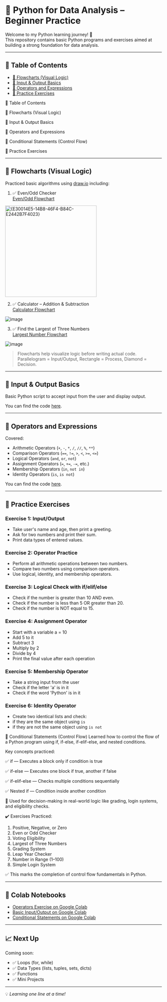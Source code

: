 # 🐍 Python for Data Analysis – Beginner Practice

Welcome to my Python learning journey! 🚀  
This repository contains basic Python programs and exercises aimed at building a strong foundation for data analysis.

---

## 📌 Table of Contents

- [🔷 Flowcharts (Visual Logic)](#-flowcharts-visual-logic)
- [🔹 Input & Output Basics](#-input--output-basics)
- [🔸 Operators and Expressions](#-operators-and-expressions)
- [🧪 Practice Exercises](#-practice-exercises)

📌 Table of Contents

🔷 Flowcharts (Visual Logic)

🔹 Input & Output Basics

🔸 Operators and Expressions

🔻 Conditional Statements (Control Flow)

🧪 Practice Exercises



---

## 🔷 Flowcharts (Visual Logic)

Practiced basic algorithms using [draw.io](https://draw.io) including:

1. ✅ Even/Odd Checker  
   [Even/Odd Flowchart](https://app.diagrams.net/#Hrohitjaiswalrj32%2FFlowcharts%2Fmain%2Fflowchart1.drawio#%7B%22pageId%22%3A%22QOld8AiaXbUUEI0DL37W%22%7D)
     
<img width="294" alt="{E30014E5-14B8-46F4-B84C-E2442B7F4023}" src="https://github.com/user-attachments/assets/55777abb-a1f6-47a4-ad4e-a15f1c5aa635" />


2. ✅ Calculator – Addition & Subtraction  
   [Calculator Flowchart](https://app.diagrams.net/#Hrohitjaiswalrj32%2FFlowcharts%2Fmain%2Fflowchart1.drawio#%7B%22pageId%22%3A%22kexJNnkVuC1LKTrwEOO6%22%7D)

![image](https://github.com/user-attachments/assets/1e9f82f7-a895-499a-b149-4b4b3a03fae9)


3. ✅ Find the Largest of Three Numbers  
   [Largest Number Flowchart](https://app.diagrams.net/#Hrohitjaiswalrj32%2FFlowcharts%2Fmain%2Fflowchart1.drawio#%7B%22pageId%22%3A%22kexJNnkVuC1LKTrwEOO6%22%7D)

![image](https://github.com/user-attachments/assets/9afa4b94-5ab7-4bab-ba24-e38fc12607e9)


> Flowcharts help visualize logic before writing actual code.  
> Parallelogram = Input/Output, Rectangle = Process, Diamond = Decision.

---

## 🔹 Input & Output Basics

Basic Python script to accept input from the user and display output.

You can find the code [here](https://colab.research.google.com/drive/1h9NTsgz5WaSRol5jPg6RXs7h6wD99Rm8).

---

## 🔸 Operators and Expressions

Covered:

- Arithmetic Operators (`+`, `-`, `*`, `/`, `//`, `%`, `**`)
- Comparison Operators (`==`, `!=`, `>`, `<`, `>=`, `<=`)
- Logical Operators (`and`, `or`, `not`)
- Assignment Operators (`=`, `+=`, `-=`, etc.)
- Membership Operators (`in`, `not in`)
- Identity Operators (`is`, `is not`)

You can find the code [here](https://colab.research.google.com/drive/1l4yKEo8oBnYpPlBHwgVnN4w_950weohT#scrollTo=GqbGTScx9z4x).

---

## 🧪 Practice Exercises

### Exercise 1: Input/Output
- Take user's name and age, then print a greeting.
- Ask for two numbers and print their sum.
- Print data types of entered values.

### Exercise 2: Operator Practice
- Perform all arithmetic operations between two numbers.
- Compare two numbers using comparison operators.
- Use logical, identity, and membership operators.

### Exercise 3: Logical Check with if/elif/else
- Check if the number is greater than 10 AND even.
- Check if the number is less than 5 OR greater than 20.
- Check if the number is NOT equal to 15.

### Exercise 4: Assignment Operator
- Start with a variable a = 10
- Add 5 to it
- Subtract 3
- Multiply by 2
- Divide by 4
- Print the final value after each operation

### Exercise 5: Membership Operator
- Take a string input from the user
- Check if the letter 'a' is in it
- Check if the word 'Python' is in it

### Exercise 6: Identity Operator
- Create two identical lists and check:
- if they are the same object using `is`
- if they are not the same object using `is not`

🔻 Conditional Statements (Control Flow)
Learned how to control the flow of a Python program using if, if-else, if-elif-else, and nested conditions.

Key concepts practiced:

✅ if — Executes a block only if condition is true

✅ if-else — Executes one block if true, another if false

✅ if-elif-else — Checks multiple conditions sequentially

✅ Nested if — Condition inside another condition

🧠 Used for decision-making in real-world logic like grading, login systems, and eligibility checks.

✔️ Exercises Practiced:

1. Positive, Negative, or Zero
2. Even or Odd Checker
3. Voting Eligibility
4. Largest of Three Numbers
5. Grading System
6. Leap Year Checker
7. Number in Range (1–100)
8. Simple Login System


✅ This marks the completion of control flow fundamentals in Python.

---

## 🔗 Colab Notebooks

- [Operators Exercise on Google Colab](https://colab.research.google.com/drive/1l4yKEo8oBnYpPlBHwgVnN4w_950weohT#scrollTo=GqbGTScx9z4x)
- [Basic Input/Output on Google Colab](https://colab.research.google.com/drive/1h9NTsgz5WaSRol5jPg6RXs7h6wD99Rm8)
- [Conditional Statements on Google Colab](https://colab.research.google.com/drive/1Sx-Qy1ldv1J8slBe9c-uS7XsFG8jhITn?usp=sharing)

---

## 📈 Next Up

Coming soon:
- ✅ Loops (for, while)
- ✅ Data Types (lists, tuples, sets, dicts)
- ✅ Functions
- ✅ Mini Projects

---

💡 _Learning one line at a time!_

